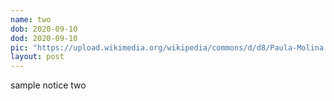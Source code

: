 ```yaml
---
name: two
dob: 2020-09-10
dod: 2020-09-10
pic: "https://upload.wikimedia.org/wikipedia/commons/d/d8/Paula-Molina.jpg"
layout: post
---
```

sample notice two